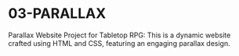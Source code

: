# 03-PARALLAX
Parallax Website Project for Tabletop RPG: This is a dynamic website crafted using HTML and CSS, featuring an engaging parallax design.
